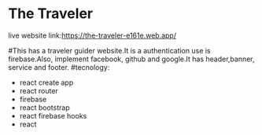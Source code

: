 # The Traveler
live website link:https://the-traveler-e161e.web.app/



#This has a traveler guider website.It is a authentication use is firebase.Also, implement  facebook, github and google.It has header,banner, service and footer.
#tecnology:
- react create app
- react router
- firebase
- react bootstrap
- react firebase hooks
- react

